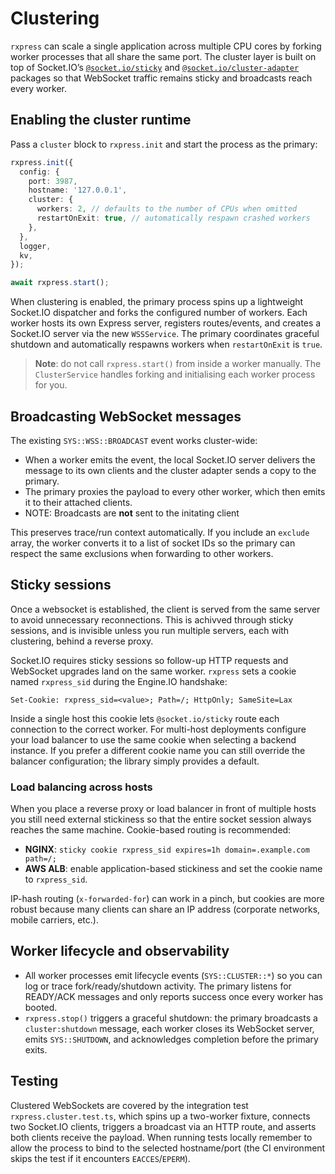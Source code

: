 # Clustering

`rxpress` can scale a single application across multiple CPU cores by forking
worker processes that all share the same port. The cluster layer is built on top
of Socket.IO’s [`@socket.io/sticky`](https://github.com/socketio/socket.io-sticky)
and [`@socket.io/cluster-adapter`](https://github.com/socketio/socket.io-redis-adapter/tree/main/packages/cluster-adapter)
packages so that WebSocket traffic remains sticky and broadcasts reach every
worker.

## Enabling the cluster runtime

Pass a `cluster` block to `rxpress.init` and start the process as the primary:

```ts
rxpress.init({
  config: {
    port: 3987,
    hostname: '127.0.0.1',
    cluster: {
      workers: 2, // defaults to the number of CPUs when omitted
      restartOnExit: true, // automatically respawn crashed workers
    },
  },
  logger,
  kv,
});

await rxpress.start();
```

When clustering is enabled, the primary process spins up a lightweight Socket.IO
dispatcher and forks the configured number of workers. Each worker hosts its own
Express server, registers routes/events, and creates a Socket.IO server via the
new `WSSService`. The primary coordinates graceful shutdown and automatically
respawns workers when `restartOnExit` is `true`.

> **Note**: do not call `rxpress.start()` from inside a worker manually. The
> `ClusterService` handles forking and initialising each worker process for you.

## Broadcasting WebSocket messages

The existing `SYS::WSS::BROADCAST` event works cluster-wide:

- When a worker emits the event, the local Socket.IO server delivers the
  message to its own clients and the cluster adapter sends a copy to the
  primary.
- The primary proxies the payload to every other worker, which then emits it to
  their attached clients.
- NOTE: Broadcasts are **not** sent to the initating client

This preserves trace/run context automatically. If you include an `exclude`
array, the worker converts it to a list of socket IDs so the primary can respect
the same exclusions when forwarding to other workers.

## Sticky sessions

Once a websocket is established, the client is served from the same server to avoid
unnecessary reconnections. This is achivved through sticky sessions, and is invisible
unless you run multiple servers, each with clustering, behind a reverse proxy.

Socket.IO requires sticky sessions so follow-up HTTP requests and WebSocket
upgrades land on the same worker. `rxpress` sets a cookie named `rxpress_sid`
during the Engine.IO handshake:

```http
Set-Cookie: rxpress_sid=<value>; Path=/; HttpOnly; SameSite=Lax
```

Inside a single host this cookie lets `@socket.io/sticky` route each connection
to the correct worker. For multi-host deployments configure your load balancer
to use the same cookie when selecting a backend instance. If you prefer a
different cookie name you can still override the balancer configuration; the
library simply provides a default.

### Load balancing across hosts

When you place a reverse proxy or load balancer in front of multiple hosts you
still need external stickiness so that the entire socket session always reaches
the same machine. Cookie-based routing is recommended:

- **NGINX**: `sticky cookie rxpress_sid expires=1h domain=.example.com path=/;`
- **AWS ALB**: enable application-based stickiness and set the cookie name to
  `rxpress_sid`.

IP-hash routing (`x-forwarded-for`) can work in a pinch, but cookies are more
robust because many clients can share an IP address (corporate networks, mobile
carriers, etc.).

## Worker lifecycle and observability

- All worker processes emit lifecycle events (`SYS::CLUSTER::*`) so you can log
  or trace fork/ready/shutdown activity. The primary listens for READY/ACK
  messages and only reports success once every worker has booted.
- `rxpress.stop()` triggers a graceful shutdown: the primary broadcasts a
  `cluster:shutdown` message, each worker closes its WebSocket server, emits
  `SYS::SHUTDOWN`, and acknowledges completion before the primary exits.

## Testing

Clustered WebSockets are covered by the integration test
`rxpress.cluster.test.ts`, which spins up a two-worker fixture, connects two
Socket.IO clients, triggers a broadcast via an HTTP route, and asserts both
clients receive the payload. When running tests locally remember to allow the
process to bind to the selected hostname/port (the CI environment skips the test
if it encounters `EACCES`/`EPERM`).
